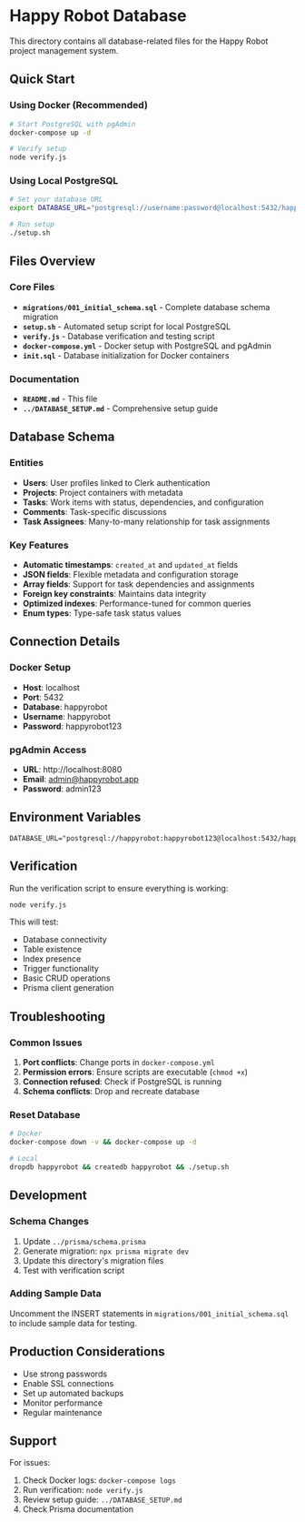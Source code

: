 # Happy Robot Database

This directory contains all database-related files for the Happy Robot project management system.

## Quick Start

### Using Docker (Recommended)

```bash
# Start PostgreSQL with pgAdmin
docker-compose up -d

# Verify setup
node verify.js
```

### Using Local PostgreSQL

```bash
# Set your database URL
export DATABASE_URL="postgresql://username:password@localhost:5432/happyrobot"

# Run setup
./setup.sh
```

## Files Overview

### Core Files

- **`migrations/001_initial_schema.sql`** - Complete database schema migration
- **`setup.sh`** - Automated setup script for local PostgreSQL
- **`verify.js`** - Database verification and testing script
- **`docker-compose.yml`** - Docker setup with PostgreSQL and pgAdmin
- **`init.sql`** - Database initialization for Docker containers

### Documentation

- **`README.md`** - This file
- **`../DATABASE_SETUP.md`** - Comprehensive setup guide

## Database Schema

### Entities

- **Users**: User profiles linked to Clerk authentication
- **Projects**: Project containers with metadata
- **Tasks**: Work items with status, dependencies, and configuration
- **Comments**: Task-specific discussions
- **Task Assignees**: Many-to-many relationship for task assignments

### Key Features

- **Automatic timestamps**: `created_at` and `updated_at` fields
- **JSON fields**: Flexible metadata and configuration storage
- **Array fields**: Support for task dependencies and assignments
- **Foreign key constraints**: Maintains data integrity
- **Optimized indexes**: Performance-tuned for common queries
- **Enum types**: Type-safe task status values

## Connection Details

### Docker Setup

- **Host**: localhost
- **Port**: 5432
- **Database**: happyrobot
- **Username**: happyrobot
- **Password**: happyrobot123

### pgAdmin Access

- **URL**: http://localhost:8080
- **Email**: admin@happyrobot.app
- **Password**: admin123

## Environment Variables

```env
DATABASE_URL="postgresql://happyrobot:happyrobot123@localhost:5432/happyrobot"
```

## Verification

Run the verification script to ensure everything is working:

```bash
node verify.js
```

This will test:

- Database connectivity
- Table existence
- Index presence
- Trigger functionality
- Basic CRUD operations
- Prisma client generation

## Troubleshooting

### Common Issues

1. **Port conflicts**: Change ports in `docker-compose.yml`
2. **Permission errors**: Ensure scripts are executable (`chmod +x`)
3. **Connection refused**: Check if PostgreSQL is running
4. **Schema conflicts**: Drop and recreate database

### Reset Database

```bash
# Docker
docker-compose down -v && docker-compose up -d

# Local
dropdb happyrobot && createdb happyrobot && ./setup.sh
```

## Development

### Schema Changes

1. Update `../prisma/schema.prisma`
2. Generate migration: `npx prisma migrate dev`
3. Update this directory's migration files
4. Test with verification script

### Adding Sample Data

Uncomment the INSERT statements in `migrations/001_initial_schema.sql` to include sample data for testing.

## Production Considerations

- Use strong passwords
- Enable SSL connections
- Set up automated backups
- Monitor performance
- Regular maintenance

## Support

For issues:

1. Check Docker logs: `docker-compose logs`
2. Run verification: `node verify.js`
3. Review setup guide: `../DATABASE_SETUP.md`
4. Check Prisma documentation
